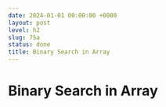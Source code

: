 ```yaml
---
date: 2024-01-01 00:00:00 +0000
layout: post
level: h2
slug: 75a
status: done
title: Binary Search in Array
---
```


# Binary Search in Array
